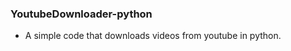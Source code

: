 ### YoutubeDownloader-python
<ul><li>A simple code that downloads videos from youtube in python.</li></ul>
